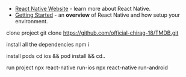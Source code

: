 - [React Native Website](https://reactnative.dev) - learn more about React Native.
- [Getting Started](https://reactnative.dev/docs/environment-setup) - an **overview** of React Native and how setup your environment.

clone project
git clone https://github.com/official-chirag-18/TMDB.git

install all the dependencies
npm i

install pods
cd ios && pod install && cd..

run project
npx react-native run-ios
npx react-native run-android

